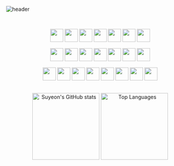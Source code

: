 <div style="max-width: 800px; margin: auto;">

<p align="center">
  
![header](https://capsule-render.vercel.app/api?type=transparent&&fontColor=373f51&height=100&section=header&text=Suyeon&fontSize=44&desc=Frontend%20Developer&descAlignY=80&descAlign=60&descSize=10&descColor=ffffff)

</p>

<!--
=== 동물 ===
<div align="center">
  <img 
    src="https://render.gitanimals.org/lines/yeoniii20?pet-id=656289045321210018" 
    alt="GitHub Animal 1" 
    style="width: 25%; height: auto;" 
  />
   <img 
    src="https://render.gitanimals.org/lines/yeoniii20?pet-id=656289045321210015"
    alt="GitHub Animal 2" 
    style="width: 20%; height: auto;" 
  />
  <img 
    src="https://render.gitanimals.org/lines/yeoniii20?pet-id=656289045321210020"
    alt="GitHub Animal 2" 
    style="width: 25%; height: auto;" 
  />
   <img 
    src="https://render.gitanimals.org/lines/yeoniii20?pet-id=656289045321210019"
    alt="GitHub Animal 2" 
    style="width: 25%; height: auto;" 
  />
</div>
-->

<br>

<div align="center">


<!--
https://skillicons.dev/
  <img src="https://cdn.jsdelivr.net/gh/devicons/devicon@latest/icons/axios/axios-plain.svg" width="35" />
  <img src="https://cdn.jsdelivr.net/gh/devicons/devicon/icons/tailwindcss/tailwindcss-original.svg" width="35" />
  <img src="https://cdn.jsdelivr.net/gh/devicons/devicon@latest/icons/materialui/materialui-original.svg" width="35" />
  <img src="https://cdn.jsdelivr.net/gh/devicons/devicon@latest/icons/d3js/d3js-original.svg" width="35" />
  <img src="https://cdn.jsdelivr.net/gh/devicons/devicon@latest/icons/vitejs/vitejs-original.svg" width="35" />
  <img src="https://cdn.jsdelivr.net/gh/devicons/devicon@latest/icons/nodejs/nodejs-original-wordmark.svg" width="35" />
  <img src="https://cdn.jsdelivr.net/gh/devicons/devicon@latest/icons/npm/npm-original-wordmark.svg" width="35" />
-->

<p align="center">
  <!-- Frontend -->
  <img src="https://cdn.jsdelivr.net/gh/devicons/devicon/icons/react/react-original.svg" width="35" />
  <img src="https://cdn.jsdelivr.net/gh/devicons/devicon/icons/nextjs/nextjs-original.svg" width="35" />
  <img src="https://cdn.jsdelivr.net/gh/devicons/devicon/icons/vuejs/vuejs-original.svg" width="35" />
  <img src="https://cdn.jsdelivr.net/gh/devicons/devicon/icons/javascript/javascript-original.svg" width="35" />
  <img src="https://cdn.jsdelivr.net/gh/devicons/devicon/icons/typescript/typescript-original.svg" width="35" />
  <img src="https://cdn.jsdelivr.net/gh/devicons/devicon/icons/css3/css3-original.svg" width="35" />
  <img src="https://cdn.jsdelivr.net/gh/devicons/devicon/icons/html5/html5-original.svg" width="35" />
</p>

<p align="center">
  <!-- Backend -->
  <img src="https://cdn.jsdelivr.net/gh/devicons/devicon/icons/github/github-original.svg" width="35" />
  <img src="https://cdn.jsdelivr.net/gh/devicons/devicon@latest/icons/vercel/vercel-original.svg" width="35" />
  <img src="https://cdn.jsdelivr.net/gh/devicons/devicon@latest/icons/sentry/sentry-original.svg" width="35" />
  <img src="https://cdn.jsdelivr.net/gh/devicons/devicon/icons/jenkins/jenkins-original.svg" width="35" />
  <img src="https://upload.wikimedia.org/wikipedia/commons/9/93/Amazon_Web_Services_Logo.svg" width="35" />
  <img src="https://cdn.jsdelivr.net/gh/devicons/devicon@latest/icons/docker/docker-plain-wordmark.svg" width="35" />      
  <img src="https://cdn.jsdelivr.net/gh/devicons/devicon@latest/icons/githubactions/githubactions-original.svg" width="35" />
  
</p>

<p align="center">
  <!-- Tools -->
  <img src="https://cdn.jsdelivr.net/gh/devicons/devicon@latest/icons/notion/notion-original.svg" width="35" />
  <img src="https://cdn.jsdelivr.net/gh/devicons/devicon@latest/icons/figma/figma-original.svg" width="35" />
  <img src="https://cdn.jsdelivr.net/gh/devicons/devicon@latest/icons/git/git-original.svg" width="35" />
  <img src="https://cdn.jsdelivr.net/gh/devicons/devicon@latest/icons/webstorm/webstorm-original.svg" width="35" />
  <img src="https://cdn.jsdelivr.net/gh/devicons/devicon@latest/icons/vscode/vscode-original.svg" width="35" />
  <img src="https://cdn.jsdelivr.net/gh/devicons/devicon@latest/icons/jira/jira-original.svg" width="35" />
  <img src="https://cdn.jsdelivr.net/gh/devicons/devicon@latest/icons/postman/postman-original.svg" width="35" />
  <img src="https://cdn.jsdelivr.net/gh/devicons/devicon@latest/icons/swagger/swagger-original.svg" width="35" />
</p>




<!--
<div style="display: flex; flex-wrap: wrap; justify-content: center; gap: 10px;">
  <img src="https://img.shields.io/badge/React-20232A?style=flat-square&logo=react&logoColor=61DAFB" alt="React" />
  <img src="https://img.shields.io/badge/Next.js-000000?style=flat-square&logo=nextdotjs&logoColor=white" alt="Next.js" />
  <img src="https://img.shields.io/badge/Vue.js-4FC08D?style=flat-square&logo=vue.js&logoColor=white" alt="Vue.js" />
  <img src="https://img.shields.io/badge/React_Native-20232A?style=flat-square&logo=react&logoColor=61DAFB" alt="React Native" />
  <img src="https://img.shields.io/badge/Expo-000020?style=flat-square&logo=expo&logoColor=white" alt="Expo" />
  <img src="https://img.shields.io/badge/zustand-000000?style=flat-square&logo=zustand&logoColor=white" alt="Zustand" />
  <img src="https://img.shields.io/badge/Redux-764ABC?style=flat-square&logo=redux&logoColor=white" alt="Redux" />
  <img src="https://img.shields.io/badge/React--Query-FF4154?style=flat-square&logo=react-query&logoColor=white" alt="React Query" />
</div>
<div style="display: flex; flex-wrap: wrap; justify-content: center; gap: 10px;">
  <img src="https://img.shields.io/badge/Tailwind_CSS-38B2AC?style=flat-square&logo=tailwind-css&logoColor=white" alt="Tailwind CSS" />
  <img src="https://img.shields.io/badge/styled--components-DB7093?style=flat-square&logo=styled-components&logoColor=white" alt="Styled Components" />
  <img src="https://img.shields.io/badge/Emotion-C65D8E?style=flat-square&logo=emotion&logoColor=white" alt="Emotion" />
  <img src="https://img.shields.io/badge/HTML5-E34F26?style=flat-square&logo=html5&logoColor=white" alt="HTML5" />
  <img src="https://img.shields.io/badge/CSS3-1572B6?style=flat-square&logo=css3&logoColor=white" alt="CSS3" />
  <img src="https://img.shields.io/badge/JavaScript-F7DF1E?style=flat-square&logo=javascript&logoColor=black" alt="JavaScript" />
  <img src="https://img.shields.io/badge/TypeScript-3178C6?style=flat-square&logo=typescript&logoColor=white" alt="TypeScript" />
</div>

<br>

<div style="display: flex; flex-wrap: wrap; justify-content: center; gap: 10px;">
  <img src="https://img.shields.io/badge/GitHub_Actions-2088FF?style=flat-square&logo=github-actions&logoColor=white" alt="GitHub Actions" />
  <img src="https://img.shields.io/badge/Jenkins-D24939?style=flat-square&logo=jenkins&logoColor=white" alt="Jenkins" />
  <img src="https://img.shields.io/badge/AWS-232F3E?style=flat-square&logo=amazon-aws&logoColor=white" alt="AWS" />
  <img src="https://img.shields.io/badge/vercel-000000?style=flat-square&logo=vercel&logoColor=white" alt="Vercel" />
  <img src="https://img.shields.io/badge/Docker-2496ED?style=flat-square&logo=docker&logoColor=white" alt="Docker" />
  <img src="https://img.shields.io/badge/Sentry-362D59?style=flat-square&logo=sentry&logoColor=white" alt="Sentry" />
  <img src="https://img.shields.io/badge/Datadog-632CA6?style=flat-square&logo=datadog&logoColor=white" alt="Datadog" />
  
</div>
-->

<br>

<img src="https://github-readme-stats.vercel.app/api?username=yeoniii20&show_icons=true&theme=calm" alt="Suyeon's GitHub stats" height="180"/>
<img src="https://github-readme-stats.vercel.app/api/top-langs/?username=yeoniii20&layout=compact&bg_color=373f51&title_color=e07a5f&text_color=ebcfb2&icon_color=ebcfb2" alt="Top Languages" height="180"/>

</div>


<!--
<img src="https://github-readme-streak-stats.herokuapp.com/?user=yeoniii20&theme=calm&background=373f51&ring=e07a5f&fire=e07a5f&currStreakLabel=ebcfb2&sideNums=ebcfb2&sideLabels=ebcfb2&dates=ebcfb2" alt="GitHub Streak" height="180"/>

![3D 기여 그래프](profile-3d-contrib/profile-south-season.svg)

<div style="text-align: left;">
<img 
  src="profile-3d-contrib/profile-gitblock.svg" 
  alt="3D 기여 그래프" 
  style="width: 100%; height: 400px; object-fit: contain;" 
/>
</div>

![Snake animation](dist/snake.svg)

-->


</div>

